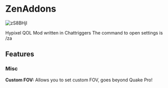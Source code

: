 # ZenAddons
![zS8BHjI](https://user-images.githubusercontent.com/45582571/229672933-46422502-90fa-4eba-8a20-3ecbbedcaef8.png)

Hypixel QOL Mod written in Chattriggers
The command to open settings is /za

## Features
### Misc
**Custom FOV:** Allows you to set custom FOV, goes beyond Quake Pro!
